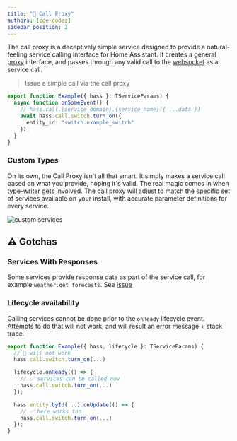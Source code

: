 ```yaml
---
title: "📣 Call Proxy"
authors: [zoe-codez]
sidebar_position: 2
---
```


The call proxy is a deceptively simple service designed to provide a natural-feeling service calling interface for Home Assistant.
It creates a general [proxy](https://developer.mozilla.org/en-US/docs/Web/JavaScript/Reference/Global_Objects/Proxy) interface, and passes through any valid call to the [websocket](/docs/home-automation/hass/websocket-api) as a service call.

> Issue a simple call via the call proxy

```typescript
export function Example({ hass }: TServiceParams) {
  async function onSomeEvent() {
    // hass.call.{service_domain}.{service_name}({ ...data })
    await hass.call.switch.turn_on({
      entity_id: "switch.example_switch"
    });
  }
}
```

### Custom Types

On its own, the Call Proxy isn't all that smart. It simply makes a service call based on what you provide, hoping it's valid.
The real magic comes in when [type-writer](/docs/home-automation/type-writer) gets involved.
The call proxy will adjust to match the specific set of services available on your install, with accurate parameter definitions for every service.

![custom services](/img/custom_services.png)

## ⚠️ Gotchas

### Services With Responses

Some services provide response data as part of the service call, for example `weather.get_forecasts`.
See [issue](https://github.com/Digital-Alchemy-TS/hass/issues/34)

### Lifecycle availability

Calling services cannot be done prior to the `onReady` lifecycle event.
Attempts to do that will not work, and will result an error message + stack trace.

```typescript
export function Example({ hass, lifecycle }: TServiceParams) {
  // 🛑 will not work
  hass.call.switch.turn_on(...)

  lifecycle.onReady(() => {
    // ✅ services can be called now
    hass.call.switch.turn_on(...)
  });

  hass.entity.byId(...).onUpdate(() => {
    // ✅ here works too
    hass.call.switch.turn_on(...)
  });
}
```
